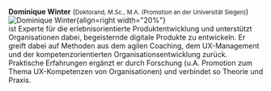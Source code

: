 **Dominique Winter** (<small>Doktorand, M.Sc., M.A. (Promotion an der Universität Siegen)</small>)![Dominique Winter](/assets/dwinter2-600x652.jpg){align=right width="20%"}<br>
ist Experte für die erlebnisorientierte Produktentwicklung und unterstützt Organisationen dabei, begeisternde digitale Produkte zu entwickeln. Er greift dabei auf Methoden aus dem agilen Coaching, dem UX-Management und der kompetenzorientierten Organisationsentwicklung zurück. Praktische Erfahrungen ergänzt er durch Forschung (u.A. Promotion zum Thema UX-Kompetenzen von Organisationen) und verbindet so Theorie und Praxis.  